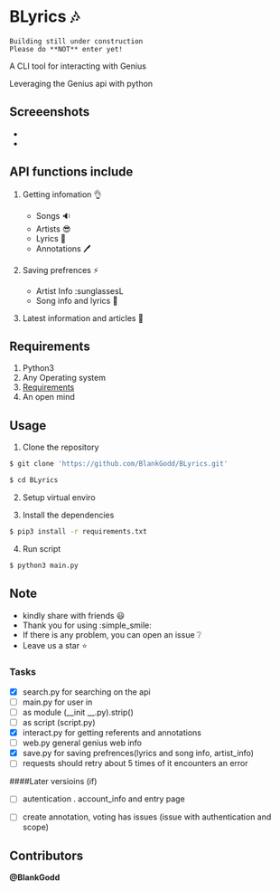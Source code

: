 # BLyrics :notes: 
```
Building still under construction 
Please do **NOT** enter yet! 
```
A CLI tool for interacting with Genius

Leveraging the Genius api with python

## Screeenshots
- 
- 

## API functions include
1. Getting infomation :ok_hand:
   - Songs :sound:
   - Artists :sunglasses:
   - Lyrics :memo:
   - Annotations :pen:

2. Saving prefrences :zap:
   - Artist Info :sunglassesL
   - Song info and lyrics :memo:
   
3. Latest information and articles :dizzy:

## Requirements
1. Python3 
2. Any Operating system
3. [Requirements](requirements.txt)
4. An open mind

## Usage
1. Clone the repository
```sh
$ git clone 'https://github.com/BlankGodd/BLyrics.git'

$ cd BLyrics
```
2. Setup virtual enviro

3. Install the dependencies
```sh
$ pip3 install -r requirements.txt
```

4. Run script 
```sh
$ python3 main.py
```

## Note
- kindly share with friends :smiley:
- Thank you for using :simple_smile:
- If there is any problem, you can open an issue :grey_question:
- Leave us a star :star:

### Tasks
- [X] search.py for searching on the api
- [ ] main.py for user in
- [ ] as module (__init __.py).strip()
- [ ] as script (script.py)
- [X] interact.py for getting referents and annotations
- [ ] web.py general genius web info
- [X] save.py for saving prefrences(lyrics and song info, artist_info)
- [ ] requests should retry about 5 times of it encounters an error

####Later versioins (if)
- [ ] autentication . account_info and entry page
- [ ] create annotation, voting has issues (issue with authentication and scope)


## Contributors
**@BlankGodd**


